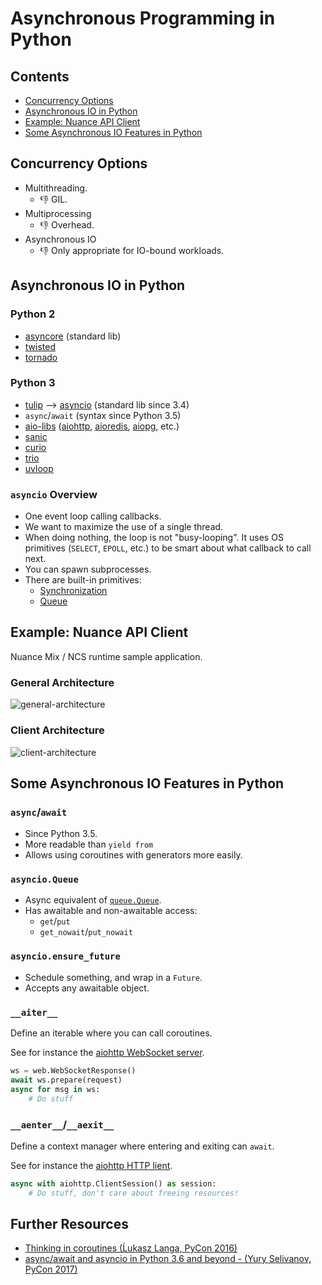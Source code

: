 # Asynchronous Programming in Python

## Contents

* [Concurrency Options](#concurrency-options)
* [Asynchronous IO in Python](#asynchronous-io-in-python)
* [Example: Nuance API Client](#example-nuance-api-client)
* [Some Asynchronous IO Features in Python](#some-asynchronous-io-features-in-python)

## Concurrency Options

* Multithreading.
    - 👎 GIL.
* Multiprocessing
    - 👎 Overhead.
* Asynchronous IO
    - 👎 Only appropriate for IO-bound workloads.

## Asynchronous IO in Python

### Python 2

* [asyncore](https://docs.python.org/2/library/asyncore.html) (standard lib)
* [twisted](https://twistedmatrix.com/trac/)
* [tornado](http://www.tornadoweb.org/en/stable/)

### Python 3

* [tulip](http://code.google.com/p/tulip/) --> [asyncio](https://docs.python.org/3/library/asyncio.html) (standard lib since 3.4)
* `async`/`await` (syntax since Python 3.5)
* [aio-libs](https://github.com/aio-libs) ([aiohttp](https://aiohttp.readthedocs.io/en/stable/), [aioredis](https://aioredis.readthedocs.io/en/stable/), [aiopg](https://aiopg.readthedocs.io/en/stable/), etc.)
* [sanic](http://sanic.readthedocs.io/en/latest/)
* [curio](https://curio.readthedocs.io/en/latest/)
* [trio](https://trio.readthedocs.io/en/latest/)
* [uvloop](https://github.com/MagicStack/uvloop)

### `asyncio` Overview

* One event loop calling callbacks.
* We want to maximize the use of a single thread.
* When doing nothing, the loop is not "busy-looping". It uses OS primitives (`SELECT`, `EPOLL`, etc.) to be smart about what callback to call next.
* You can spawn subprocesses.
* There are built-in primitives:
    - [Synchronization](https://docs.python.org/3/library/asyncio-sync.html#synchronization-primitives)
    - [Queue](https://docs.python.org/3/library/asyncio-queue.html)

## Example: Nuance API Client

Nuance Mix / NCS runtime sample application.

### General Architecture

![general-architecture](./images/general-architecture.png)

### Client Architecture

![client-architecture](./images/client-architecture.png)

## Some Asynchronous IO Features in Python

### `async`/`await`

* Since Python 3.5.
* More readable than `yield from`
* Allows using coroutines with generators more easily.

### `asyncio.Queue`

* Async equivalent of [`queue.Queue`](https://docs.python.org/3.6/library/queue.html#queue.Queue).
* Has awaitable and non-awaitable access:
    - `get`/`put`
    - `get_nowait`/`put_nowait`

### `asyncio.ensure_future`

* Schedule something, and wrap in a `Future`.
* Accepts any awaitable object.

### `__aiter__`

Define an iterable where you can call coroutines.

See for instance the [aiohttp WebSocket server](https://docs.aiohttp.org/en/stable/web_quickstart.html#websockets).

```python
ws = web.WebSocketResponse()
await ws.prepare(request)
async for msg in ws:
    # Do stuff
```

### `__aenter__`/`__aexit__`

Define a context manager where entering and exiting can `await`.

See for instance the [aiohttp HTTP lient](https://docs.aiohttp.org/en/stable/client_quickstart.html#make-a-request).

```python
async with aiohttp.ClientSession() as session:
    # Do stuff, don't care about freeing resources!
```

## Further Resources

* [Thinking in coroutines (Ĺukasz Langa, PyCon 2016)](https://www.youtube.com/watch?v=l4Nn-y9ktd4)
* [async/await and asyncio in Python 3.6 and beyond - (Yury Selivanov, PyCon 2017)](https://www.youtube.com/watch?v=2ZFFv-wZ8_g)
